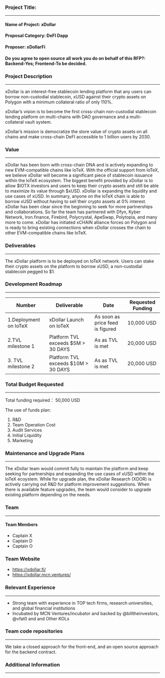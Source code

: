 ### Project Title:

---

#### Name of Project: xDollar

#### Proposal Category: DeFI Dapp

#### Proposer: xDollarFi

#### Do you agree to open source all work you do on behalf of this RFP?: Backend-Yes; Frontend-To be decided. 

### Project Description

---
xDollar is an interest-free stablecoin lending platform that any users can borrow non-custodial stablecoin, xUSD against their crypto assets on Polygon with a minimum collateral ratio of only 110%. 

xDollar’s vision is to become the first cross-chain non-custodial stablecoin lending platform on multi-chains with DAO governance and a multi-collateral vault system. 

xDollar’s mission is democratize the store value of crypto assets on all chains and make cross-chain DeFI accessible to 1 billion users by 2030. 



### Value

---

xDollar has been born with cross-chain DNA and is actively expanding to new EVM-compatible chains like IoTeX. With the official support from IoTeX, we believe xDollar will become a significant piece of stablecoin issuance within the IoTeX ecosystem. The biggest benefit provided by xDollar is to allow $IOTX investors and users to keep their crypto assets and still be able to maximize its value through $xUSD. xDollar is expanding the liquidity and use cases of xUSD. In summary, anyone on the IoTeX chain is able to borrow xUSD without having to sell their crypto assets at 0% interest. 
xDollar has been clear since the beginning to seek for more partnerships and collaborations. So far the team has partnered with Dfyn, Kyber Network, Iron.finance, Firebird, Polycrystal, ApeSwap, Polytopia, and many more to come. xDollar has initiated xCHAIN alliance forces on Polygon and is ready to bring existing connections when xDollar crosses the chain to other EVM-compatible chains like IoTeX. 

### Deliverables

---

The xDollar platform is to be deployed on IoTeX network. Users can stake their crypto assets on the platform to borrow xUSD, a non-custodial stablecoin pegged to $1.   
### Development Roadmap

---
| Number | Deliverable | Date | Requested Funding |
| ------------- | ------------- | ------------- | ----------- | 
| 1.Deployment on IoTeX | xDollar Launch on IoTeX  | As soon as price feed is figured |  10,000 USD | 
| 2.TVL milestone 1 | Platform TVL exceeds $5M > 30 DAYS | As as TVL is met | 20,000 USD |
| 3. TVL milestone 2  | Platform TVL exceeds $10M > 30 DAYS | As as TVL is met | 20,000 USD |

### Total Budget Requested

---

Total funding required： 50,000 USD

The use of funds plan:

1. R&D
2. Team Operation Cost 
3. Audit Services
4. Initial Liquidity
5. Marketing  


### Maintenance and Upgrade Plans

---
The xDollar team would commit fully to maintain the platform and keep seeking for partnerships and expanding the use cases of xUSD within the IoTeX ecoystem. While for upgrade plan, the xDollar Research (XDOR) is actively carrying out R&D for platform improvement suggestions. When there is available feature upgrades, the team would consider to upgrade existing platform depending on the needs.  

### Team

---

#### Team Members

- Captain X
- Captain D
- Captain O

### Team Website

- https://xdollar.fi/
- https://xdollar.mcn.ventures/

### Relevant Experience

---

-	Strong team with experience in TOP tech firms, research universities, and global financial institutions
-	Incubated by MCN Ventures/incubator and backed by @billtheinvestors, @vfat0 and and Other KOLs



### Team code repositories

---

We take a closed approach for the front-end, and an open source approach for the backend contract. 

### Additional Information

---

